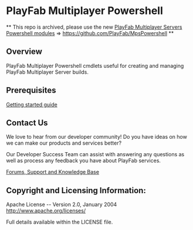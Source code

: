 # PlayFab Multiplayer Powershell

** This repo is archived, please use the new [PlayFab Multiplayer Servers Powershell modules](https://github.com/PlayFab/MpsPowershell) => https://github.com/PlayFab/MpsPowershell **

## Overview

PlayFab Multiplayer Powershell cmdlets useful for creating and managing PlayFab Multiplayer Server builds.


## Prerequisites

[Getting started guide](https://docs.microsoft.com/en-us/gaming/playfab/features/multiplayer/servers/quickstart-for-multiplayer-servers-api-powershell)

## Contact Us
We love to hear from our developer community!
Do you have ideas on how we can make our products and services better?

Our Developer Success Team can assist with answering any questions as well as process any feedback you have about PlayFab services.

[Forums, Support and Knowledge Base](https://community.playfab.com/index.html)


## Copyright and Licensing Information:

  Apache License --
  Version 2.0, January 2004
  http://www.apache.org/licenses/

  Full details available within the LICENSE file.

